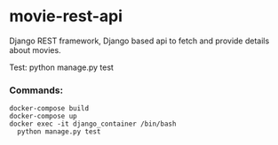 # movie-rest-api
Django REST framework, Django based api to fetch and provide details about movies.

Test: python manage.py test

### Commands:
```
docker-compose build
docker-compose up
docker exec -it django_container /bin/bash
  python manage.py test
